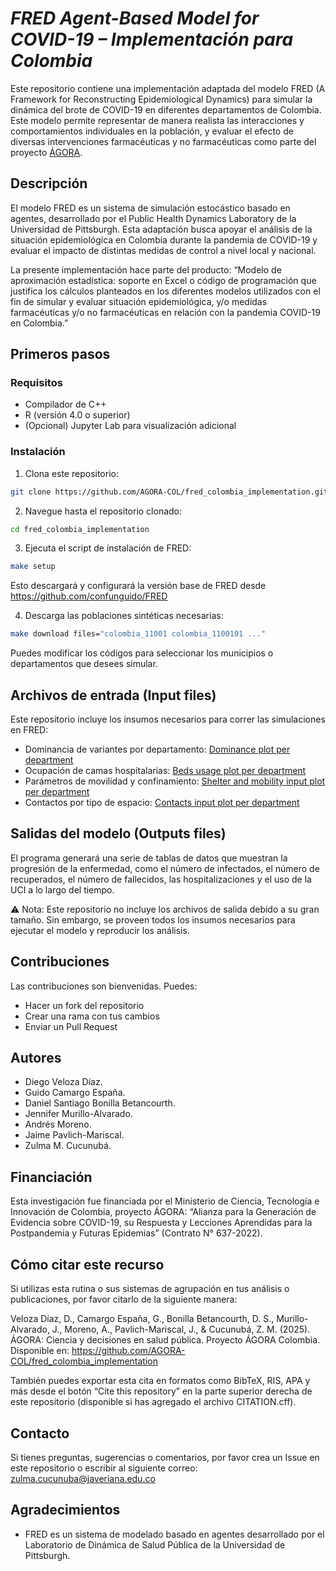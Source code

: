 #  _FRED Agent-Based Model for COVID-19 – Implementación para Colombia_ 

Este repositorio contiene una implementación adaptada del modelo FRED (A Framework for Reconstructing Epidemiological Dynamics) para simular la dinámica del brote de COVID-19 en diferentes departamentos de Colombia. Este modelo permite representar de manera realista las interacciones y comportamientos individuales en la población, y evaluar el efecto de diversas intervenciones farmacéuticas y no farmacéuticas como parte del proyecto [ÁGORA](https://agora-colombia.com/).

## Descripción
El modelo FRED es un sistema de simulación estocástico basado en agentes, desarrollado por el Public Health Dynamics Laboratory de la Universidad de Pittsburgh. Esta adaptación busca apoyar el análisis de la situación epidemiológica en Colombia durante la pandemia de COVID-19 y evaluar el impacto de distintas medidas de control a nivel local y nacional.

La presente implementación hace parte del producto:
“Modelo de aproximación estadística: soporte en Excel o código de programación que justifica los cálculos planteados en los diferentes modelos utilizados con el fin de simular y evaluar situación epidemiológica, y/o medidas farmacéuticas y/o no farmacéuticas en relación con la pandemia COVID-19 en Colombia.”

## Primeros pasos
### Requisitos
- Compilador de C++
- R (versión 4.0 o superior)
- (Opcional) Jupyter Lab para visualización adicional

### Instalación

1. Clona este repositorio:

```bash
git clone https://github.com/AGORA-COL/fred_colombia_implementation.git
```

2. Navegue hasta el repositorio clonado:

```bash
cd fred_colombia_implementation
```


3. Ejecuta el script de instalación de FRED:
```bash
make setup
```
Esto descargará y configurará la versión base de FRED desde
https://github.com/confunguido/FRED

4. Descarga las poblaciones sintéticas necesarias:
```bash
make download files="colombia_11001 colombia_1100101 ..."
```
Puedes modificar los códigos para seleccionar los municipios o departamentos que desees simular.

## Archivos de entrada (Input files)
Este repositorio incluye los insumos necesarios para correr las simulaciones en FRED:

- Dominancia de variantes por departamento: [Dominance plot per department](https://dvelozad.github.io/fred_widgets/dominance_widget.html)
- Ocupación de camas hospitalarias: [Beds usage plot per department](https://dvelozad.github.io/fred_widgets/bed_utilization_plot.html)
- Parámetros de movilidad y confinamiento: [Shelter and mobility input plot per department](https://dvelozad.github.io/fred_widgets/mobility_shelter_trends.html)
- Contactos por tipo de espacio: [Contacts input plot per department](https://dvelozad.github.io/fred_widgets/mobility_contacts_trends.html)


## Salidas del modelo (Outputs files)
El programa generará una serie de tablas de datos que muestran la progresión de la enfermedad, como el número de infectados, el número de recuperados, el número de fallecidos, las hospitalizaciones y el uso de la UCI a lo largo del tiempo.

⚠️ Nota: Este repositorio no incluye los archivos de salida debido a su gran tamaño. Sin embargo, se proveen todos los insumos necesarios para ejecutar el modelo y reproducir los análisis.

## Contribuciones
Las contribuciones son bienvenidas. Puedes:

- Hacer un fork del repositorio
- Crear una rama con tus cambios
- Enviar un Pull Request

## Autores
- Diego Veloza Díaz.
- Guido Camargo España.
- Daniel Santiago Bonilla Betancourth.
- Jennifer Murillo-Alvarado.
- Andrés Moreno.
- Jaime Pavlich-Mariscal.
- Zulma M. Cucunubá.


## Financiación
Esta investigación fue financiada por el Ministerio de Ciencia, Tecnología e Innovación de Colombia, proyecto ÁGORA: “Alianza para la Generación de Evidencia sobre COVID-19, su Respuesta y Lecciones Aprendidas para la Postpandemia y Futuras Epidemias” (Contrato N° 637-2022).

## Cómo citar este recurso
Si utilizas esta rutina o sus sistemas de agrupación en tus análisis o publicaciones, por favor citarlo de la siguiente manera:

Veloza Díaz, D., Camargo España, G., Bonilla Betancourth, D. S., Murillo-Alvarado, J., Moreno, A., Pavlich-Mariscal, J., & Cucunubá, Z. M. (2025). ÁGORA: Ciencia y decisiones en salud pública. Proyecto ÁGORA Colombia.
Disponible en: https://github.com/AGORA-COL/fred_colombia_implementation

También puedes exportar esta cita en formatos como BibTeX, RIS, APA y más desde el botón “Cite this repository” en la parte superior derecha de este repositorio (disponible si has agregado el archivo CITATION.cff).

## Contacto
Si tienes preguntas, sugerencias o comentarios, por favor crea un Issue en este repositorio o escribir al siguiente correo: zulma.cucunuba@javeriana.edu.co

## Agradecimientos
* FRED es un sistema de modelado basado en agentes desarrollado por el Laboratorio de Dinámica de Salud Pública de la Universidad de Pittsburgh.

  
